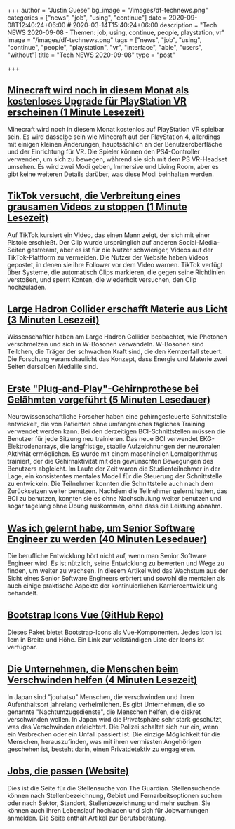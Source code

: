 +++
author = "Justin Guese"
bg_image = "/images/df-technews.png"
categories = ["news", "job", "using", "continue"]
date = 2020-09-08T12:40:24+06:00 # 2020-03-14T15:40:24+06:00
description = "Tech NEWS 2020-09-08 - Themen: job, using, continue, people, playstation, vr"
image = "/images/df-technews.png"
tags = ["news", "job", "using", "continue", "people", "playstation", "vr", "interface", "able", "users", "without"]
title = "Tech NEWS 2020-09-08"
type = "post"

+++

## [Minecraft wird noch in diesem Monat als kostenloses Upgrade für PlayStation VR erscheinen (1 Minute Lesezeit)](https://www.theverge.com/2020/9/7/21426005/minecraft-ps-vr-playstation-virtual-reality-upgrade-free-update/1/010001746d31ba9f-57b6a64a-a05b-4a73-a03f-472cb41b9654-000000/zllagFdvcLyOXPQ4IP9gkFd68dbUu7D8hoMIKBqaEwA=157)

 Minecraft wird noch in diesem Monat kostenlos auf PlayStation VR spielbar sein. Es wird dasselbe sein wie Minecraft auf der PlayStation 4, allerdings mit einigen kleinen Änderungen, hauptsächlich an der Benutzeroberfläche und der Einrichtung für VR. Die Spieler können den PS4-Controller verwenden, um sich zu bewegen, während sie sich mit dem PS VR-Headset umsehen. Es wird zwei Modi geben, Immersive und Living Room, aber es gibt keine weiteren Details darüber, was diese Modi beinhalten werden.

## [TikTok versucht, die Verbreitung eines grausamen Videos zu stoppen (1 Minute Lesezeit)](https://www.theverge.com/2020/9/7/21426176/tiktok-suicide-video-remove-ban-community-warnings-creators/1/010001746d31ba9f-57b6a64a-a05b-4a73-a03f-472cb41b9654-000000/Lh2DQnsIitQ4sEbf11FeZLwd2UCFWMK5UXBP3vsMO-s=157)

 Auf TikTok kursiert ein Video, das einen Mann zeigt, der sich mit einer Pistole erschießt. Der Clip wurde ursprünglich auf anderen Social-Media-Seiten gestreamt, aber es ist für die Nutzer schwieriger, Videos auf der TikTok-Plattform zu vermeiden. Die Nutzer der Website haben Videos gepostet, in denen sie ihre Follower vor dem Video warnen. TikTok verfügt über Systeme, die automatisch Clips markieren, die gegen seine Richtlinien verstoßen, und sperrt Konten, die wiederholt versuchen, den Clip hochzuladen.

## [Large Hadron Collider erschafft Materie aus Licht (3 Minuten Lesezeit)](https://scitechdaily.com/large-hadron-collider-creates-matter-from-light//1/010001746d31ba9f-57b6a64a-a05b-4a73-a03f-472cb41b9654-000000/DNIbs4xaItu-6zrbyis-VhchkEskGyFgEL8awuDD7Xc=157)

 Wissenschaftler haben am Large Hadron Collider beobachtet, wie Photonen verschmelzen und sich in W-Bosonen verwandeln. W-Bosonen sind Teilchen, die Träger der schwachen Kraft sind, die den Kernzerfall steuert. Die Forschung veranschaulicht das Konzept, dass Energie und Materie zwei Seiten derselben Medaille sind.

## [Erste "Plug-and-Play"-Gehirnprothese bei Gelähmten vorgeführt (5 Minuten Lesedauer)](https://www.nanowerk.com/news2/biotech/newsid=56061.php/1/010001746d31ba9f-57b6a64a-a05b-4a73-a03f-472cb41b9654-000000/tMVRgcGlkpmbQkqGlCmblWbgMY88yQktj3I3qP-ZgBU=157)

 Neurowissenschaftliche Forscher haben eine gehirngesteuerte Schnittstelle entwickelt, die von Patienten ohne umfangreiches tägliches Training verwendet werden kann. Bei den derzeitigen BCI-Schnittstellen müssen die Benutzer für jede Sitzung neu trainieren. Das neue BCI verwendet EKG-Elektrodenarrays, die langfristige, stabile Aufzeichnungen der neuronalen Aktivität ermöglichen. Es wurde mit einem maschinellen Lernalgorithmus trainiert, der die Gehirnaktivität mit den gewünschten Bewegungen des Benutzers abgleicht. Im Laufe der Zeit waren die Studienteilnehmer in der Lage, ein konsistentes mentales Modell für die Steuerung der Schnittstelle zu entwickeln. Die Teilnehmer konnten die Schnittstelle auch nach dem Zurücksetzen weiter benutzen. Nachdem die Teilnehmer gelernt hatten, das BCI zu benutzen, konnten sie es ohne Nachschulung weiter benutzen und sogar tagelang ohne Übung auskommen, ohne dass die Leistung abnahm.

## [Was ich gelernt habe, um Senior Software Engineer zu werden (40 Minuten Lesedauer)](https://neilkakkar.com/things-I-learned-to-become-a-senior-software-engineer.html/1/010001746d31ba9f-57b6a64a-a05b-4a73-a03f-472cb41b9654-000000/lgvmphkp5c2_hk42Jpb8iVrdDb0PxwtoJrZecOwPtpc=157)

 Die berufliche Entwicklung hört nicht auf, wenn man Senior Software Engineer wird. Es ist nützlich, seine Entwicklung zu bewerten und Wege zu finden, um weiter zu wachsen. In diesem Artikel wird das Wachstum aus der Sicht eines Senior Software Engineers erörtert und sowohl die mentalen als auch einige praktische Aspekte der kontinuierlichen Karriereentwicklung behandelt.

## [Bootstrap Icons Vue (GitHub Repo)](https://github.com/tommyip/bootstrap-icons-vue/1/010001746d31ba9f-57b6a64a-a05b-4a73-a03f-472cb41b9654-000000/XCtcEar4Aqleyw2imuc05MqJTAZXGpx89xU3nShlgFk=157)

 Dieses Paket bietet Bootstrap-Icons als Vue-Komponenten. Jedes Icon ist 1em in Breite und Höhe. Ein Link zur vollständigen Liste der Icons ist verfügbar.

## [Die Unternehmen, die Menschen beim Verschwinden helfen (4 Minuten Lesezeit)](https://www.bbc.com/worklife/article/20200903-the-companies-that-help-people-vanish/1/010001746d31ba9f-57b6a64a-a05b-4a73-a03f-472cb41b9654-000000/3AM_afqIxlSE_yERvaeFy5MQ7OMHvxK4RBjkT2eYvN0=157)

 In Japan sind "jouhatsu" Menschen, die verschwinden und ihren Aufenthaltsort jahrelang verheimlichen. Es gibt Unternehmen, die so genannte "Nachtumzugsdienste", die Menschen helfen, die diskret verschwinden wollen. In Japan wird die Privatsphäre sehr stark geschützt, was das Verschwinden erleichtert. Die Polizei schaltet sich nur ein, wenn ein Verbrechen oder ein Unfall passiert ist. Die einzige Möglichkeit für die Menschen, herauszufinden, was mit ihren vermissten Angehörigen geschehen ist, besteht darin, einen Privatdetektiv zu engagieren.

## [Jobs, die passen (Website)](https://jobs.theguardian.com/?INTCMP=jobs_us_web_newheader/1/010001746d31ba9f-57b6a64a-a05b-4a73-a03f-472cb41b9654-000000/W3WJGTIyNhjsDhJZQIOfvdTf66KQN7Vb_WnzF6fZHxs=157)

 Dies ist die Seite für die Stellensuche von The Guardian. Stellensuchende können nach Stellenbezeichnung, Gebiet und Fernarbeitsoptionen suchen oder nach Sektor, Standort, Stellenbezeichnung und mehr suchen. Sie können auch ihren Lebenslauf hochladen und sich für Jobwarnungen anmelden. Die Seite enthält Artikel zur Berufsberatung.

